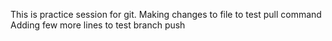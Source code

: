 This is practice session for git.
Making changes to file to test pull command
Adding few more lines to test branch push

